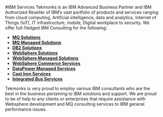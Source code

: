 #IBM Services
Tekmonks is an IBM Advanced Business Partner and IBM Authorized Reseller of IBM’s vast portfolio of products and services ranging from cloud computing, Artificial intelligence, data and analytics, Internet of Things (IoT), IT infrastructure, mobile, Digital workplace to security.
We offer full-fledged IBM Consulting for the following:
<br/>
* **[MQ Solutions]({{#makeLink}}./article.html?article_path=./solutions/enterprise.md/ibm.md/mqsolutions.md&menu_path=.menus/en{{/makeLink}})**
* **[MQ Managed Solutions]({{#makeLink}}./article.html?article_path=./solutions/enterprise.md/ibm.md/mqsolutions.md/managedservices.md&menu_path=.menus/en{{/makeLink}})**
* **[DB2 Solutions]({{#makeLink}}./article.html?article_path=./solutions/enterprise.md/ibm.md/db2solutions.md&menu_path=.menus/en{{/makeLink}})**
* **[WebSphere Solutions]({{#makeLink}}./article.html?article_path=./solutions/enterprise.md/ibm.md/webspheresolutions.md&menu_path=.menus/en{{/makeLink}})**
* **[WebSphere Managed Solutions]({{#makeLink}}./article.html?article_path=./solutions/enterprise.md/ibm.md/webspheresolutions.md/servermanagedservices.md&menu_path=.menus/en{{/makeLink}})**
* **[WebSphere Commerce Services]({{#makeLink}}./article.html?article_path=./solutions/enterprise.md/ibm.md/webspheresolutions.md/commerceservices.md&menu_path=.menus/en{{/makeLink}})**
* **[DataPower Managed Services]({{#makeLink}}./article.html?article_path=./solutions/enterprise.md/ibm.md/datapowermanagedservices.md&menu_path=.menus/en{{/makeLink}})**
* **[Cast Iron Services]({{#makeLink}}./article.html?article_path=./solutions/enterprise.md/ibm.md/castironservices.md&menu_path=.menus/en{{/makeLink}})**
* **[Integrated Bus Services]({{#makeLink}}./article.html?article_path=./solutions/enterprise.md/ibm.md/integratedbusservices.md&menu_path=.menus/en{{/makeLink}})**

Tekmonks is very proud to employ various IBM consultants who are the best in the business pertaining to IBM solutions and support. We are proud to be of help to any clients or enterprises that require assistance with Websphere development and MQ consulting services to IBM general performance issues.